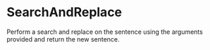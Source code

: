 # SearchAndReplace
Perform a search and replace on the sentence using the arguments provided and return the new sentence.
